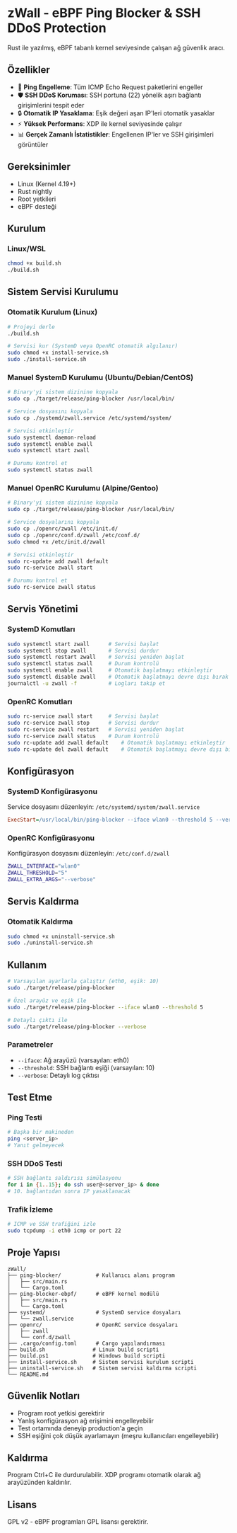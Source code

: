 # zWall - eBPF Ping Blocker & SSH DDoS Protection

Rust ile yazılmış, eBPF tabanlı kernel seviyesinde çalışan ağ güvenlik aracı.

## Özellikler

- 🚫 **Ping Engelleme**: Tüm ICMP Echo Request paketlerini engeller
- 🛡️ **SSH DDoS Koruması**: SSH portuna (22) yönelik aşırı bağlantı girişimlerini tespit eder
- 🔒 **Otomatik IP Yasaklama**: Eşik değeri aşan IP'leri otomatik yasaklar
- ⚡ **Yüksek Performans**: XDP ile kernel seviyesinde çalışır
- 📊 **Gerçek Zamanlı İstatistikler**: Engellenen IP'ler ve SSH girişimleri görüntüler

## Gereksinimler

- Linux (Kernel 4.19+)
- Rust nightly
- Root yetkileri
- eBPF desteği

## Kurulum

### Linux/WSL
```bash
chmod +x build.sh
./build.sh
```

## Sistem Servisi Kurulumu

### Otomatik Kurulum (Linux)
```bash
# Projeyi derle
./build.sh

# Servisi kur (SystemD veya OpenRC otomatik algılanır)
sudo chmod +x install-service.sh
sudo ./install-service.sh
```

### Manuel SystemD Kurulumu (Ubuntu/Debian/CentOS)
```bash
# Binary'yi sistem dizinine kopyala
sudo cp ./target/release/ping-blocker /usr/local/bin/

# Service dosyasını kopyala
sudo cp ./systemd/zwall.service /etc/systemd/system/

# Servisi etkinleştir
sudo systemctl daemon-reload
sudo systemctl enable zwall
sudo systemctl start zwall

# Durumu kontrol et
sudo systemctl status zwall
```

### Manuel OpenRC Kurulumu (Alpine/Gentoo)
```bash
# Binary'yi sistem dizinine kopyala
sudo cp ./target/release/ping-blocker /usr/local/bin/

# Service dosyalarını kopyala
sudo cp ./openrc/zwall /etc/init.d/
sudo cp ./openrc/conf.d/zwall /etc/conf.d/
sudo chmod +x /etc/init.d/zwall

# Servisi etkinleştir
sudo rc-update add zwall default
sudo rc-service zwall start

# Durumu kontrol et
sudo rc-service zwall status
```

## Servis Yönetimi

### SystemD Komutları
```bash
sudo systemctl start zwall      # Servisi başlat
sudo systemctl stop zwall       # Servisi durdur
sudo systemctl restart zwall    # Servisi yeniden başlat
sudo systemctl status zwall     # Durum kontrolü
sudo systemctl enable zwall     # Otomatik başlatmayı etkinleştir
sudo systemctl disable zwall    # Otomatik başlatmayı devre dışı bırak
journalctl -u zwall -f          # Logları takip et
```

### OpenRC Komutları
```bash
sudo rc-service zwall start     # Servisi başlat
sudo rc-service zwall stop      # Servisi durdur
sudo rc-service zwall restart   # Servisi yeniden başlat
sudo rc-service zwall status    # Durum kontrolü
sudo rc-update add zwall default    # Otomatik başlatmayı etkinleştir
sudo rc-update del zwall default    # Otomatik başlatmayı devre dışı bırak
```

## Konfigürasyon

### SystemD Konfigürasyonu
Service dosyasını düzenleyin: `/etc/systemd/system/zwall.service`
```ini
ExecStart=/usr/local/bin/ping-blocker --iface wlan0 --threshold 5 --verbose
```

### OpenRC Konfigürasyonu
Konfigürasyon dosyasını düzenleyin: `/etc/conf.d/zwall`
```bash
ZWALL_INTERFACE="wlan0"
ZWALL_THRESHOLD="5"
ZWALL_EXTRA_ARGS="--verbose"
```

## Servis Kaldırma

### Otomatik Kaldırma
```bash
sudo chmod +x uninstall-service.sh
sudo ./uninstall-service.sh
```

## Kullanım

```bash
# Varsayılan ayarlarla çalıştır (eth0, eşik: 10)
sudo ./target/release/ping-blocker

# Özel arayüz ve eşik ile
sudo ./target/release/ping-blocker --iface wlan0 --threshold 5

# Detaylı çıktı ile
sudo ./target/release/ping-blocker --verbose
```

### Parametreler

- `--iface`: Ağ arayüzü (varsayılan: eth0)
- `--threshold`: SSH bağlantı eşiği (varsayılan: 10)
- `--verbose`: Detaylı log çıktısı

## Test Etme

### Ping Testi
```bash
# Başka bir makineden
ping <server_ip>
# Yanıt gelmeyecek
```

### SSH DDoS Testi
```bash
# SSH bağlantı saldırısı simülasyonu
for i in {1..15}; do ssh user@<server_ip> & done
# 10. bağlantıdan sonra IP yasaklanacak
```

### Trafik İzleme
```bash
# ICMP ve SSH trafiğini izle
sudo tcpdump -i eth0 icmp or port 22
```

## Proje Yapısı

```
zWall/
├── ping-blocker/           # Kullanıcı alanı program
│   ├── src/main.rs
│   └── Cargo.toml
├── ping-blocker-ebpf/      # eBPF kernel modülü
│   ├── src/main.rs
│   └── Cargo.toml
├── systemd/                # SystemD service dosyaları
│   └── zwall.service
├── openrc/                 # OpenRC service dosyaları
│   ├── zwall
│   └── conf.d/zwall
├── .cargo/config.toml      # Cargo yapılandırması
├── build.sh               # Linux build scripti
├── build.ps1              # Windows build scripti
├── install-service.sh     # Sistem servisi kurulum scripti
├── uninstall-service.sh   # Sistem servisi kaldırma scripti
└── README.md
```

## Güvenlik Notları

- Program root yetkisi gerektirir
- Yanlış konfigürasyon ağ erişimini engelleyebilir
- Test ortamında deneyip production'a geçin
- SSH eşiğini çok düşük ayarlamayın (meşru kullanıcıları engelleyebilir)

## Kaldırma

Program Ctrl+C ile durdurulabilir. XDP programı otomatik olarak ağ arayüzünden kaldırılır.

## Lisans

GPL v2 - eBPF programları GPL lisansı gerektirir.
